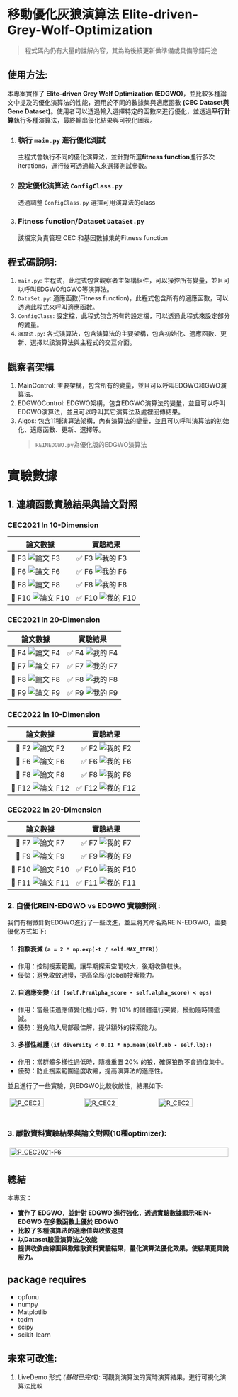# 移動優化灰狼演算法 Elite-driven-Grey-Wolf-Optimization
> 程式碼內仍有大量的註解內容，其為為後續更新做準備或具備除錯用途
## 使用方法: 
本專案實作了 **Elite-driven Grey Wolf Optimization (EDGWO)**，並比較多種論文中提及的優化演算法的性能，適用於不同的數據集與適應函數 **(CEC Dataset與Gene Dataset)**。使用者可以透過輸入選擇特定的函數來進行優化，並透過**平行計算**執行多種演算法，最終輸出優化結果與可視化圖表。
1. ### 執行 `main.py` 進行優化測試
   主程式會執行不同的優化演算法，並針對所選**fitness function**進行多次iterations，運行後可透過輸入來選擇測試參數。
2. ### 設定優化演算法 `ConfigClass.py`
   透過調整 `ConfigClass.py` 選擇可用演算法的class
3. ### Fitness function/Dataset `DataSet.py`
   該檔案負責管理 CEC 和基因數據集的Fitness function

## 程式碼說明:
1. `main.py`: 主程式，此程式包含觀察者主架構組件，可以操控所有變量，並且可以呼叫EDGWO和GWO等演算法。
2. `DataSet.py`: 適應函數(Fitness function)，此程式包含所有的適應函數，可以透過此程式來呼叫適應函數。
3. `ConfigClass`: 設定檔，此程式包含所有的設定檔，可以透過此程式來設定部分的變量。
3. `演算法.py`: 各式演算法，包含演算法的主要架構，包含初始化、適應函數、更新、選擇以該演算法與主程式的交互介面。


## 觀察者架構
1. MainControl: 主要架構，包含所有的變量，並且可以呼叫EDGWO和GWO演算法。
2. EDGWOControl: EDGWO架構，包含EDGWO演算法的變量，並且可以呼叫EDGWO演算法，並且可以呼叫其它演算法及處裡回傳結果。
3. Algos: 包含11種演算法架構，內有演算法的變量，並且可以呼叫演算法的初始化、適應函數、更新、選擇等。
   > `REINEDGWO.py`為優化版的EDGWO演算法

# 實驗數據
## 1. 連續函數實驗結果與論文對照
### CEC2021 In 10-Dimension
| 論文數據 | 實驗結果 |
|----------|---------|
| 📌 F3 ![論文 F3](./convergence_curve/CEC2021/2021_F3_10D_paper.jpg) | ✅ F3 ![我的 F3](./convergence_curve/CEC2021/2021_F3_10D.png) |
| 📌 F6 ![論文 F6](./convergence_curve/CEC2021/2021_F6_10D_paper.jpg) | ✅ F6 ![我的 F6](./convergence_curve/CEC2021/2021_F6_10D.png) |
| 📌 F8 ![論文 F8](./convergence_curve/CEC2021/2021_F8_10D_paper.jpg) | ✅ F8 ![我的 F8](./convergence_curve/CEC2021/2021_F8_10D.png) |
| 📌 F10 ![論文 F10](./convergence_curve/CEC2021/2021_F10_10D_paper.jpg) | ✅ F10 ![我的 F10](./convergence_curve/CEC2021/2021_F10_10D.png) |

### CEC2021 In 20-Dimension
| 論文數據 | 實驗結果 |
|:--------:|:--------:|
| 📌 F4 ![論文 F4](./convergence_curve/CEC2021/2021_F4_20D_paper.jpg) | ✅ F4 ![我的 F4](./convergence_curve/CEC2021/2021_F4_20D.png) |
| 📌 F7 ![論文 F7](./convergence_curve/CEC2021/2021_F7_20D_paper.jpg) | ✅ F7 ![我的 F7](./convergence_curve/CEC2021/2021_F7_20D.png) |
| 📌 F8 ![論文 F8](./convergence_curve/CEC2021/2021_F8_20D_paper.jpg) | ✅ F8 ![我的 F8](./convergence_curve/CEC2021/2021_F8_20D.png) |
| 📌 F9 ![論文 F9](./convergence_curve/CEC2021/2021_F9_20D_paper.jpg) | ✅ F9 ![我的 F9](./convergence_curve/CEC2021/2021_F9_20D.png) |

### CEC2022 In 10-Dimension
| 論文數據 | 實驗結果 |
|:--------:|:--------:|
| 📌 F2 ![論文 F2](./convergence_curve/CEC2022/2022_F2_10D_paper.jpg) | ✅ F2 ![我的 F2](./convergence_curve/CEC2022/2022_F2_10D.png) |
| 📌 F6 ![論文 F6](./convergence_curve/CEC2022/2022_F6_10D_paper.jpg) | ✅ F6 ![我的 F6](./convergence_curve/CEC2022/2022_F6_10D.png) |
| 📌 F8 ![論文 F8](./convergence_curve/CEC2022/2022_F8_10D_paper.jpg) | ✅ F8 ![我的 F8](./convergence_curve/CEC2022/2022_F8_10D.png) |
| 📌 F12 ![論文 F12](./convergence_curve/CEC2022/2022_F12_10D_paper.jpg) | ✅ F12 ![我的 F12](./convergence_curve/CEC2022/2022_F12_10D.png) |

### CEC2022 In 20-Dimension
| 論文數據 | 實驗結果 |
|:--------:|:--------:|
| 📌 F7 ![論文 F7](./convergence_curve/CEC2022/2022_F7_20D_paper.jpg) | ✅ F7 ![我的 F7](./convergence_curve/CEC2022/2022_F7_20D.png) |
| 📌 F9 ![論文 F9](./convergence_curve/CEC2022/2022_F9_20D_paper.jpg) | ✅ F9 ![我的 F9](./convergence_curve/CEC2022/2022_F9_20D.png) |
| 📌 F10 ![論文 F10](./convergence_curve/CEC2022/2022_F10_20D_paper.jpg) | ✅ F10 ![我的 F10](./convergence_curve/CEC2022/2022_F10_20D.png) |
| 📌 F11 ![論文 F11](./convergence_curve/CEC2022/2022_F11_20D_paper.jpg) | ✅ F11 ![我的 F11](./convergence_curve/CEC2022/2022_F11_20D.png) |




### 2. 自優化REIN-EDGWO vs EDGWO 實驗對照 :
我們有稍微針對EDGWO進行了一些改進，並且將其命名為REIN-EDGWO，主要優化方式如下:
1. #### 指數衰減 `(a = 2 * np.exp(-t / self.MAX_ITER))`
- 作用：控制搜索範圍，讓早期探索空間較大，後期收斂較快。
- 優勢：避免收斂過慢，提高全局(global)搜索能力。
2. #### 自適應突變 `(if (self.PreAlpha_score - self.alpha_score) < eps)`
- 作用：當最佳適應值變化極小時，對 10% 的個體進行突變，擾動隨時間遞減。
- 優勢：避免陷入局部最佳解，提供額外的探索能力。
3. #### 多樣性維護 `(if diversity < 0.01 * np.mean(self.ub - self.lb):)`
- 作用：當群體多樣性過低時，隨機重置 20% 的狼，確保狼群不會過度集中。
- 優勢：防止搜索範圍過度收縮，提高演算法的適應性。

並且進行了一些實驗，與EDGWO比較收斂性，結果如下:
<div>
    <div style="display: flex; flex-wrap: wrap;">
        <div style="flex: 1; padding: 5px;">
            <img src="_EDGWO vs. REIN_EDGWO\2021_F3_10D.png" alt="P_CEC2021-F3" style="width: 70%;">
        </div>
        <div style="flex: 1; padding: 5px;">
            <img src="_EDGWO vs. REIN_EDGWO\2021_F4_20D.png" alt="R_CEC2021-F4" style="width: 70%;">
        </div>
       <div style="flex: 1; padding: 5px;">
            <img src="_EDGWO vs. REIN_EDGWO\2021_F7_20D.png" alt="R_CEC2021-F7" style="width: 70%;">
        </div>
    </div>
</div>

### 3. 離散資料實驗結果與論文對照(10種optimizer):

<div>
    <div style="display: flex; flex-wrap: wrap;">
        <div style="flex: 1; padding: 5px;">
            <img src="_EXP_PIC\GENE-ALLAML-30N.png" alt="P_CEC2021-F6" style="width: 100%;">
        </div>
    </div>
</div>

## 總結
本專案：
- **實作了 EDGWO，並針對 EDGWO 進行強化，透過實驗數據顯示REIN-EDGWO 在多數函數上優於 EDGWO**
- **比較了多種演算法的適應值與收斂速度**
- **以Dataset驗證演算法之效能**
- **提供收斂曲線圖與數離散資料實驗結果，量化演算法優化效果，使結果更具說服力。**

## package requires 
- opfunu 
- numpy
- Matplotlib
- tqdm 
- scipy
- scikit-learn


## 未來可改進: 
1. LiveDemo 形式 _(基礎已完成)_: 可觀測演算法的實時演算結果，進行可視化演算法比較
